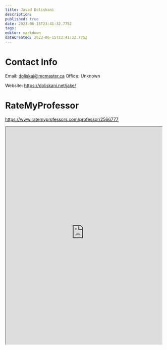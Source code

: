 ```yaml
---
title: Javad Doliskani
description: 
published: true
date: 2023-06-15T23:41:32.775Z
tags: 
editor: markdown
dateCreated: 2023-06-15T23:41:32.775Z
---
```


# Contact Info
Email: doliskaj@mcmaster.ca
Office: Unknown

Website: https://doliskani.net/jake/

# RateMyProfessor
https://www.ratemyprofessors.com/professor/2566777
<iframe src="https://www.ratemyprofessors.com/professor/2566777" title="RateMyProfessors" width=100% height=700px />